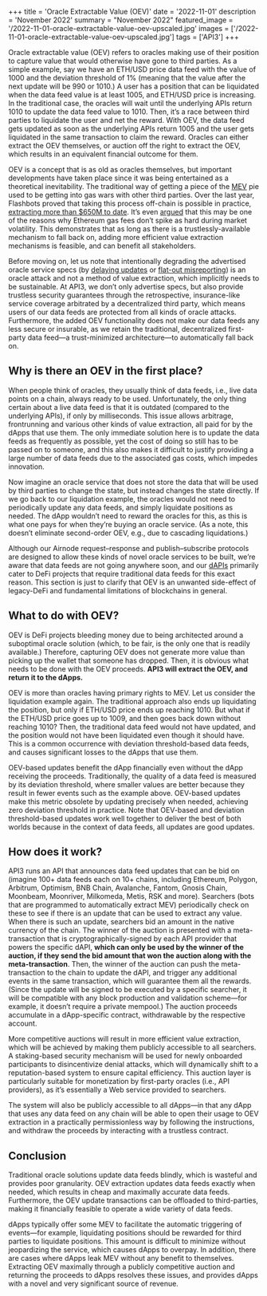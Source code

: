 +++
title = 'Oracle Extractable Value (OEV)'
date = '2022-11-01'
description = 'November 2022'
summary = "November 2022"
featured_image = '/2022-11-01-oracle-extractable-value-oev-upscaled.jpg'
images = ['/2022-11-01-oracle-extractable-value-oev-upscaled.jpg']
tags = ['API3']
+++

Oracle extractable value (OEV) refers to oracles making use of their position to capture value that would otherwise have gone to third parties.
As a simple example, say we have an ETH/USD price data feed with the value of 1000 and the deviation threshold of 1% (meaning that the value after the next update will be 990 or 1010.)
A user has a position that can be liquidated when the data feed value is at least 1005, and ETH/USD price is increasing.
In the traditional case, the oracles will wait until the underlying APIs return 1010 to update the data feed value to 1010.
Then, it’s a race between third parties to liquidate the user and net the reward.
With OEV, the data feed gets updated as soon as the underlying APIs return 1005 and the user gets liquidated in the same transaction to claim the reward.
Oracles can either extract the OEV themselves, or auction off the right to extract the OEV, which results in an equivalent financial outcome for them.

OEV is a concept that is as old as oracles themselves, but important developments have taken place since it was being entertained as a theoretical inevitability.
The traditional way of getting a piece of the [MEV](https://ethereum.org/en/developers/docs/mev/) pie used to be getting into gas wars with other third parties.
Over the last year, Flashbots proved that taking this process off-chain is possible in practice, [extracting more than $650M to date](https://explore.flashbots.net/).
It’s even [argued](https://blog.bitmex.com/flashbots/) that this may be one of the reasons why Ethereum gas fees don’t spike as hard during market volatility.
This demonstrates that as long as there is a trustlessly-available mechanism to fall back on, adding more efficient value extraction mechanisms is feasible, and can benefit all stakeholders.

Before moving on, let us note that intentionally degrading the advertised oracle service specs (by [delaying updates](https://vitalik.eth.limo/general/2022/09/20/daos.html) or [flat-out misreporting](https://x.com/haydenzadams/status/1377431421573234689)) is an oracle attack and not a method of value extraction, which implicitly needs to be sustainable.
At API3, we don’t only advertise specs, but also provide trustless security guarantees through the retrospective, insurance-like service coverage arbitrated by a decentralized third party, which means users of our data feeds are protected from all kinds of oracle attacks.
Furthermore, the added OEV functionality does not make our data feeds any less secure or insurable, as we retain the traditional, decentralized first-party data feed—a trust-minimized architecture—to automatically fall back on.

## Why is there an OEV in the first place?

When people think of oracles, they usually think of data feeds, i.e., live data points on a chain, always ready to be used.
Unfortunately, the only thing certain about a live data feed is that it is outdated (compared to the underlying APIs), if only by milliseconds.
This issue allows arbitrage, frontrunning and various other kinds of value extraction, all paid for by the dApps that use them.
The only immediate solution here is to update the data feeds as frequently as possible, yet the cost of doing so still has to be passed on to someone, and this also makes it difficult to justify providing a large number of data feeds due to the associated gas costs, which impedes innovation.

Now imagine an oracle service that does not store the data that will be used by third parties to change the state, but instead changes the state directly.
If we go back to our liquidation example, the oracles would not need to periodically update any data feeds, and simply liquidate positions as needed.
The dApp wouldn’t need to reward the oracles for this, as this is what one pays for when they’re buying an oracle service.
(As a note, this doesn’t eliminate second-order OEV, e.g., due to cascading liquidations.)

Although our Airnode request–response and publish–subscribe protocols are designed to allow these kinds of novel oracle services to be built, we’re aware that data feeds are not going anywhere soon, and our [dAPIs](https://blog.benligiray.com/post/2022-31-05-dapis-apis-for-dapps/) primarily cater to DeFi projects that require traditional data feeds for this exact reason.
This section is just to clarify that OEV is an unwanted side-effect of legacy-DeFi and fundamental limitations of blockchains in general.

## What to do with OEV?

OEV is DeFi projects bleeding money due to being architected around a suboptimal oracle solution (which, to be fair, is the only one that is readily available.)
Therefore, capturing OEV does not generate more value than picking up the wallet that someone has dropped.
Then, it is obvious what needs to be done with the OEV proceeds. **API3 will extract the OEV, and return it to the dApps.**

OEV is more than oracles having primary rights to MEV.
Let us consider the liquidation example again.
The traditional approach also ends up liquidating the position, but only if ETH/USD price ends up reaching 1010.
But what if the ETH/USD price goes up to 1009, and then goes back down without reaching 1010?
Then, the traditional data feed would not have updated, and the position would not have been liquidated even though it should have.
This is a common occurrence with deviation threshold-based data feeds, and causes significant losses to the dApps that use them.

OEV-based updates benefit the dApp financially even without the dApp receiving the proceeds.
Traditionally, the quality of a data feed is measured by its deviation threshold, where smaller values are better because they result in fewer events such as the example above.
OEV-based updates make this metric obsolete by updating precisely when needed, achieving zero deviation threshold in practice.
Note that OEV-based and deviation threshold-based updates work well together to deliver the best of both worlds because in the context of data feeds, all updates are good updates.

## How does it work?

API3 runs an API that announces data feed updates that can be bid on (imagine 100+ data feeds each on 10+ chains, including Ethereum, Polygon, Arbitrum, Optimism, BNB Chain, Avalanche, Fantom, Gnosis Chain, Moonbeam, Moonriver, Milkomeda, Metis, RSK and more).
Searchers (bots that are programmed to automatically extract MEV) periodically check on these to see if there is an update that can be used to extract any value.
When there is such an update, searchers bid an amount in the native currency of the chain.
The winner of the auction is presented with a meta-transaction that is cryptographically-signed by each API provider that powers the specific dAPI, **which can only be used by the winner of the auction, if they send the bid amount that won the auction along with the meta-transaction**.
Then, the winner of the auction can push the meta-transaction to the chain to update the dAPI, and trigger any additional events in the same transaction, which will guarantee them all the rewards.
(Since the update will be signed to be executed by a specific searcher, it will be compatible with any block production and validation scheme—for example, it doesn’t require a private mempool.)
The auction proceeds accumulate in a dApp-specific contract, withdrawable by the respective account.

More competitive auctions will result in more efficient value extraction, which will be achieved by making them publicly accessible to all searchers.
A staking-based security mechanism will be used for newly onboarded participants to disincentivize denial attacks, which will dynamically shift to a reputation-based system to ensure capital efficiency.
This auction layer is particularly suitable for monetization by first-party oracles (i.e., API providers), as it’s essentially a Web service provided to searchers.

The system will also be publicly accessible to all dApps—in that any dApp that uses any data feed on any chain will be able to open their usage to OEV extraction in a practically permissionless way by following the instructions, and withdraw the proceeds by interacting with a trustless contract.

## Conclusion

Traditional oracle solutions update data feeds blindly, which is wasteful and provides poor granularity.
OEV extraction updates data feeds exactly when needed, which results in cheap and maximally accurate data feeds.
Furthermore, the OEV update transactions can be offloaded to third-parties, making it financially feasible to operate a wide variety of data feeds.

dApps typically offer some MEV to facilitate the automatic triggering of events—for example, liquidating positions should be rewarded for third parties to liquidate positions.
This amount is difficult to minimize without jeopardizing the service, which causes dApps to overpay.
In addition, there are cases where dApps leak MEV without any benefit to themselves.
Extracting OEV maximally through a publicly competitive auction and returning the proceeds to dApps resolves these issues, and provides dApps with a novel and very significant source of revenue.
